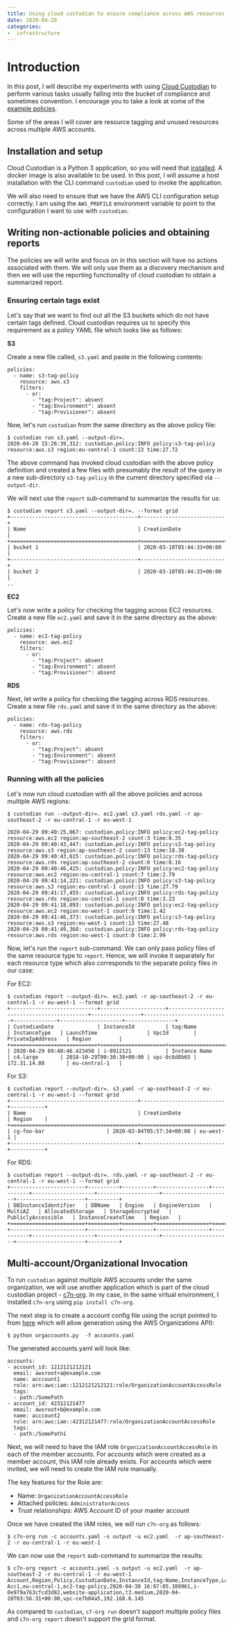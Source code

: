```yaml
---
title: Using cloud custodian to ensure compliance across AWS resources
date: 2020-04-28
categories:
-  infrastructure
---
```


# Introduction

In this post, I will describe my experiments with using [Cloud Custodian](https://cloudcustodian.io/docs/index.html) 
to perform various tasks usually falling into the bucket of compliance and sometimes convention. I encourage you 
to take a look at some of the [example policies](https://cloudcustodian.io/docs/aws/examples/index.html).

Some of the areas I will cover are resource tagging and unused resources across multiple AWS accounts.

## Installation and setup

Cloud Custodian is a Python 3 application, so you will need that [installed](https://cloudcustodian.io/docs/quickstart/index.html#install-cloud-custodian).
A docker image is also available to be used. In this post, I will assume a host installation with the CLI
command `custodian` used to invoke the application.

We will also need to ensure that we have the AWS CLI configuration setup correctly. I am using the `AWS_PROFILE`
environment variable to point to the configuration I want to use with `custodian`.

## Writing non-actionable policies and obtaining reports

The policies we will write and focus on in this section will have no actions associated with them. We will only
use them as a discovery mechanism and then we will use the reporting functionality of cloud custodian to obtain
a summarized report.

### Ensuring certain tags exist

Let's say that we want to find out all the S3 buckets which do not have certain tags defined. Cloud custodian
requires us to specify this requirement as a policy YAML file which looks like as follows:

**S3**

Create a new file called, `s3.yaml` and paste in the following contents:

```
policies:
  - name: s3-tag-policy
    resource: aws.s3
    filters:
      - or:
        - "tag:Project": absent
        - "tag:Environment": absent
        - "tag:Provisioner": absent
```

Now, let's run `custodian` from the same directory as the above policy file:

```
$ custodian run s3.yaml --output-dir=. 
2020-04-28 15:26:39,312: custodian.policy:INFO policy:s3-tag-policy resource:aws.s3 region:eu-central-1 count:13 time:27.72
```

The above command has invoked cloud custodian with the above policy definition and created a few files with
presumably the result of the query in a new sub-directory `s3-tag-policy` in 
the current directory specified via `--output-dir`. 

We will next use the `report` sub-command to summarize the results for us:

```
$ custodian report s3.yaml --output-dir=. --format grid
+-----------------------------------------+---------------------------+
| Name                                    | CreationDate              |
+=========================================+===========================+
| bucket 1                                | 2020-03-18T05:44:33+00:00 |
+-----------------------------------------+---------------------------+
| bucket 2                                | 2020-03-18T05:44:33+00:00 |
..

```


**EC2**

Let's now write a policy for checking the tagging across EC2 resources. Create a new file `ec2.yaml` and
save it in the same directory as the above:

```
policies:
  - name: ec2-tag-policy
    resource: aws.ec2
    filters:
      - or:
        - "tag:Project": absent
        - "tag:Environment": absent
        - "tag:Provisioner": absent
```


**RDS**

Next, let write a policy for checking the tagging across RDS resources. Create a new file `rds.yaml` and
save it in the same directory as the above:


```
policies:
  - name: rds-tag-policy
    resource: aws.rds
    filters:
      - or:
        - "tag:Project": absent
        - "tag:Environment": absent
        - "tag:Provisioner": absent
```

### Running with all the policies

Let's now run cloud custodian with all the above policies and across multiple AWS regions:

```
$ custodian run --output-dir=. ec2.yaml s3.yaml rds.yaml -r ap-southeast-2 -r eu-central-1 -r eu-west-1

2020-04-29 09:40:25,067: custodian.policy:INFO policy:ec2-tag-policy resource:aws.ec2 region:ap-southeast-2 count:3 time:0.35
2020-04-29 09:40:43,447: custodian.policy:INFO policy:s3-tag-policy resource:aws.s3 region:ap-southeast-2 count:13 time:18.38
2020-04-29 09:40:43,615: custodian.policy:INFO policy:rds-tag-policy resource:aws.rds region:ap-southeast-2 count:0 time:0.16
2020-04-29 09:40:46,425: custodian.policy:INFO policy:ec2-tag-policy resource:aws.ec2 region:eu-central-1 count:7 time:2.79
2020-04-29 09:41:14,221: custodian.policy:INFO policy:s3-tag-policy resource:aws.s3 region:eu-central-1 count:13 time:27.79
2020-04-29 09:41:17,455: custodian.policy:INFO policy:rds-tag-policy resource:aws.rds region:eu-central-1 count:0 time:3.23
2020-04-29 09:41:18,893: custodian.policy:INFO policy:ec2-tag-policy resource:aws.ec2 region:eu-west-1 count:0 time:1.42
2020-04-29 09:41:46,373: custodian.policy:INFO policy:s3-tag-policy resource:aws.s3 region:eu-west-1 count:13 time:27.48
2020-04-29 09:41:49,368: custodian.policy:INFO policy:rds-tag-policy resource:aws.rds region:eu-west-1 count:0 time:2.99

```

Now, let's run the `report` sub-command. We can only pass policy files of the same resource type to `report`.
Hence, we will invoke it separately for each resource type which also corresponds to the separate policy files
in our case:

For EC2:

```
$ custodian report --output-dir=. ec2.yaml -r ap-southeast-2 -r eu-central-1 -r eu-west-1 --format grid
+----------------------------+---------------------+--------------------------------------------+----------------+---------------------------+--------------+--------------------+----------------+
| CustodianDate              | InstanceId          | tag:Name                                   | InstanceType   | LaunchTime                | VpcId        | PrivateIpAddress   | Region         |
+============================+=====================+============================================+================+===========================+==============+====================+================+
| 2020-04-29 09:40:46.423450 | i-0912121           | Instance Name                              | c4.large       | 2018-10-29T00:30:38+00:00 | vpc-0c6d8b65 | 172.31.14.88       | eu-central-1   |
```

For S3:

```
$ custodian report --output-dir=. s3.yaml -r ap-southeast-2 -r eu-central-1 -r eu-west-1 --format grid
+-----------------------------------------+---------------------------+-----------+
| Name                                    | CreationDate              | Region    |
+=========================================+===========================+===========+
| cg-foo-bar                    | 2020-03-04T05:57:34+00:00 | eu-west-1 |
+-----------------------------------------+---------------------------+-----------+

```


For RDS:

```
$ custodian report --output-dir=. rds.yaml -r ap-southeast-2 -r eu-central-1 -r eu-west-1 --format grid
+------------------------+----------+----------+-----------------+-----------+--------------------+--------------------+----------------------+----------------------+----------+
| DBInstanceIdentifier   | DBName   | Engine   | EngineVersion   | MultiAZ   | AllocatedStorage   | StorageEncrypted   | PubliclyAccessible   | InstanceCreateTime   | Region   |
+========================+==========+==========+=================+===========+====================+====================+======================+======================+==========+
+------------------------+----------+----------+-----------------+-----------+--------------------+--------------------+----------------------+----------------------+----------+
```

## Multi-account/Organizational Invocation

To run `custodian` against multiple AWS accounts under the same organization, we will use another application
which is part of the cloud custodian project - [c7n-org](https://cloudcustodian.io/docs/tools/c7n-org.html#).
In my case, in the same virtual environment, I installed `c7n-org`  using `pip install c7n-org`.

The next step is to create a account config file using the script pointed to from 
[here](https://cloudcustodian.io/docs/tools/c7n-org.html#config-file-generation) which will allow generation 
using the AWS Organizations API):

```
$ python orgaccounts.py  -f accounts.yaml
```

The  generated accounts.yaml will look like:

```
accounts:
- account_id: 1212121212121
  email: awsroot+a@example.com
  name: acccount1
  role: arn:aws:iam::1212121212121:role/OrganizationAccountAccessRole
  tags:
  - path:/SomePath
- account_id: 42312121477
  email: awsroot+b@example.com
  name: acccount2
  role: arn:aws:iam::42312121477:role/OrganizationAccountAccessRole
  tags:
  - path:/SomePath1

```

Next, we will need to have the IAM role `OrganizationAccountAccessRole` in each of the member accounts. 
For accounts which were created as a member account, this IAM role already exists. For accounts which were 
invited, we will need to create the IAM role manually.

The key features for the Role are:

- Name: `OrganizationAccountAccessRole`
- Attached policies: `AdministratorAccess`
- Trust relationships: AWS Account ID of your master account


Once we have created the IAM roles, we will run `c7n-org` as follows:

```
$ c7n-org run -c accounts.yaml -s output -u ec2.yaml  -r ap-southeast-2 -r eu-central-1 -r eu-west-1
```

We can now use the `report` sub-command to summarize the results:

```
$ c7n-org report -c accounts.yaml -s output -u ec2.yaml  -r ap-southeast-2 -r eu-central-1 -r eu-west-1 
Account,Region,Policy,CustodianDate,InstanceId,tag:Name,InstanceType,LaunchTime,VpcId,PrivateIpAddress
Acc1,eu-central-1,ec2-tag-policy,2020-04-30 16:07:05.109961,i-0e979a763cfcd3d82,website-application,t3.medium,2020-04-20T03:56:31+00:00,vpc-ce7b04a5,192.168.6.145
```

As compared to `custodian`, `c7-org run` doesn't support multiple policy files and `c7n-org report` doesn't support
the grid format.



